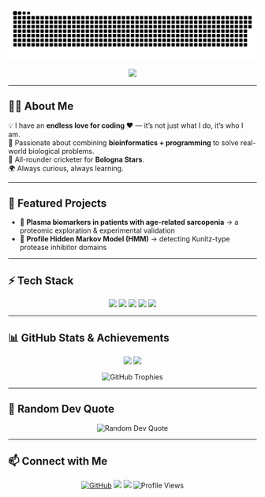 <!-- Contribution Snake at the top -->
![Contribution Snake](https://github.com/Mohsin32525/mohsin-bhat/raw/refs/heads/main/dist/snake.svg)

<!-- Animated Banner -->
<p align="center">
  <img src="https://readme-typing-svg.herokuapp.com?size=25&center=true&vCenter=true&width=500&lines=Hi+👋,+I'm+Mohsin+Nazir+Bhat!;Bioinformatics;Endless+Love+for+Coding+❤️;Always+Learning+New+Things+🚀">
</p>

---

## 👨‍💻 About Me
💡 I have an **endless love for coding ❤️** — it’s not just what I do, it’s who I am.  
🧬 Passionate about combining **bioinformatics + programming** to solve real-world biological problems.  
🏏 All-rounder cricketer for **Bologna Stars**.  
🌍 Always curious, always learning.  

---

## 📂 Featured Projects
- 💉 **Plasma biomarkers in patients with age-related sarcopenia** → a proteomic exploration & experimental validation  
- 🔬 **Profile Hidden Markov Model (HMM)** → detecting Kunitz-type protease inhibitor domains  

---

## ⚡ Tech Stack
<p align="center">
  <img src="https://img.shields.io/badge/Python-3776AB?style=for-the-badge&logo=python&logoColor=white" />
  <img src="https://img.shields.io/badge/R-276DC3?style=for-the-badge&logo=r&logoColor=white" />
  <img src="https://img.shields.io/badge/Bash-121011?style=for-the-badge&logo=gnu-bash&logoColor=white" />
  <img src="https://img.shields.io/badge/Git-F05032?style=for-the-badge&logo=git&logoColor=white" />
  <img src="https://img.shields.io/badge/Linux-FCC624?style=for-the-badge&logo=linux&logoColor=black" />
</p>

---

## 📊 GitHub Stats & Achievements
<p align="center">
  <img src="https://github-readme-stats.vercel.app/api?username=Mohsin32525&show_icons=true&theme=radical&count_private=true" height="180px"/>
  <img src="https://github-readme-streak-stats.herokuapp.com/?user=Mohsin32525&theme=radical" height="180px"/>
</p>

<p align="center">
  <img src="https://github-profile-trophy.vercel.app/?username=Mohsin32525&theme=radical&no-frame=true&row=1&column=7" alt="GitHub Trophies" />
</p>

---

## 📜 Random Dev Quote
<p align="center">
  <img src="https://quotes-github-readme.vercel.app/api?type=horizontal&theme=radical" alt="Random Dev Quote"/>
</p>

---

## 📫 Connect with Me
<p align="center">
  <a href="https://github.com/Mohsin32525"><img src="https://img.shields.io/github/followers/Mohsin32525?label=Follow&style=social" alt="GitHub"></a>
  <a href="mailto:mohsinnazir,bhat@studio.unibo.it"><img src="https://img.shields.io/badge/Email-mohsin%40gmail.com-yellow?style=flat&logo=gmail"></a>
  <a href="https://www.linkedin.com/in/mohsin-nazir-03a579282/"><img src="https://img.shields.io/badge/LinkedIn-Connect-blue?style=flat&logo=linkedin"></a>
  <img src="https://komarev.com/ghpvc/?username=Mohsin32525&label=Profile%20Views&color=blue&style=flat" alt="Profile Views" />
</p>
